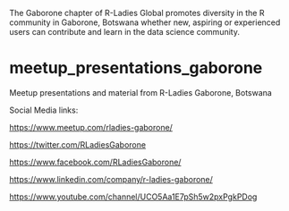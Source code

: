 The Gaborone chapter of R-Ladies Global promotes diversity in the R community in Gaborone, Botswana whether new, aspiring or experienced users can contribute and learn in the data science community.

# meetup_presentations_gaborone
Meetup presentations and material from R-Ladies Gaborone, Botswana

Social Media links:


https://www.meetup.com/rladies-gaborone/


https://twitter.com/RLadiesGaborone


https://www.facebook.com/RLadiesGaborone/


https://www.linkedin.com/company/r-ladies-gaborone/


https://www.youtube.com/channel/UCO5Aa1E7pSh5w2pxPgkPDog
